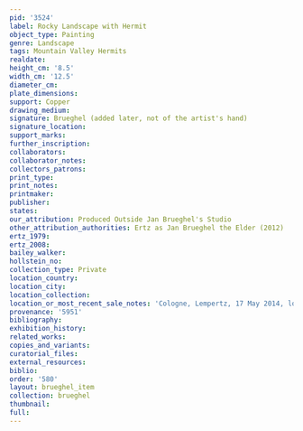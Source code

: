 ```yaml
---
pid: '3524'
label: Rocky Landscape with Hermit
object_type: Painting
genre: Landscape
tags: Mountain Valley Hermits
realdate: 
height_cm: '8.5'
width_cm: '12.5'
diameter_cm: 
plate_dimensions: 
support: Copper
drawing_medium: 
signature: Brueghel (added later, not of the artist's hand)
signature_location: 
support_marks: 
further_inscription: 
collaborators: 
collaborator_notes: 
collectors_patrons: 
print_type: 
print_notes: 
printmaker: 
publisher: 
states: 
our_attribution: Produced Outside Jan Brueghel's Studio
other_attribution_authorities: Ertz as Jan Brueghel the Elder (2012)
ertz_1979: 
ertz_2008: 
bailey_walker: 
hollstein_no: 
collection_type: Private
location_country: 
location_city: 
location_collection: 
location_or_most_recent_sale_notes: 'Cologne, Lempertz, 17 May 2014, lot #1123'
provenance: '5951'
bibliography: 
exhibition_history: 
related_works: 
copies_and_variants: 
curatorial_files: 
external_resources: 
biblio: 
order: '580'
layout: brueghel_item
collection: brueghel
thumbnail: 
full: 
---
```

